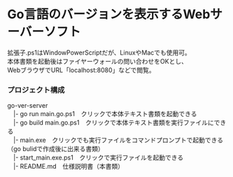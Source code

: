 # Go言語のバージョンを表示するWebサーバーソフト
拡張子.ps1はWindowPowerScriptだが、LinuxやMacでも使用可。  
本体書類を起動後はファイヤーウォールの問い合わせをOKとし、  
WebブラウザでURL「localhost:8080」などで閲覧。

### プロジェクト構成
go-ver-server  
　|- go run main.go.ps1　クリックで本体テキスト書類を起動できる  
　|- go build main.go.ps1　クリックで本体テキスト書類を実行ファイルにできる  
　|- main.exe　クリックでも実行ファイルをコマンドプロンプトで起動できる（go bulidで作成後に出来る書類）  
　|- start_main.exe.ps1　クリックで実行ファイルを起動できる  
　|- README.md　仕様説明書（本書類）
